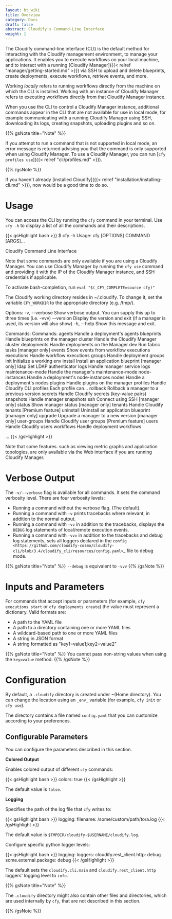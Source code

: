 ```yaml
---
layout: bt_wiki
title: Overview
category: Docs
draft: false
abstract: Cloudify's Command-Line Interface
weight: 1
---
```


The Cloudify command-line interface (CLI) is the default method for interacting with the Cloudify management environment, to manage your applications. It enables you to execute workflows on your local machine, and to interact with a running [Cloudify Manager]({{< relref "manager/getting-started.md" >}}) via SSH to upload and delete blueprints, create deployments, execute workflows, retrieve events, and more.

Working _locally_ refers to running workflows directly from the machine on which the CLI is installed. Working with an instance of Cloudify Manager refers to executing workflows directly from that Cloudify Manager instance.

When you use the CLI to control a Cloudify Manager instance, additional commands appear in the CLI that are not available for use in local mode, for example communicating with a running Cloudify Manager using SSH, downloading its logs, creating snapshots, uploading plugins and so on.

{{% gsNote title="Note" %}}

If you attempt to run a command that is not supported in local mode, an error message is returned advising you that the command is only supported when using Cloudify Manager. To use a Cloudify Manager, you can run [`cfy profiles use`]({{< relref "cli/profiles.md" >}}).

{{% /gsNote %}}

If you haven't already [installed Cloudify]({{< relref "installation/installing-cli.md" >}}), now would be a good time to do so.

# Usage

You can access the CLI by running the `cfy` command in your terminal. Use `cfy -h` to display a list of all the commands and their descriptions.

{{< gsHighlight  bash  >}}
$ cfy -h
Usage: cfy [OPTIONS] COMMAND [ARGS]...

  Cloudify Command Line Interface

  Note that some commands are only available if you are using a Cloudify Manager. You
  can use Cloudify Manager by running the `cfy use` command and providing it with
  the IP of the Cloudify Manager instance, and SSH credentials if applicable.

  To activate bash-completion, run `eval "$(_CFY_COMPLETE=source cfy)"`

  The Cloudify working directory resides in ~/.cloudify. To change it, set the
  variable `CFY_WORKDIR` to the appropriate directory (e.g. /tmp/).

Options:
  -v, --verbose  Show verbose output. You can supply this up to three times
                 (i.e. -vvv)
  --version      Display the version and exit (if a manager is used, its
                 version will also show)
  -h, --help     Show this message and exit.

Commands:
  Commands:
  agents            Handle a deployment's agents
  blueprints        Handle blueprints on the manager
  cluster           Handle the Cloudify Manager cluster
  deployments       Handle deployments on the Manager
  dev               Run fabric tasks [manager only]
  events            Show events from workflow executions
  executions        Handle workflow executions
  groups            Handle deployment groups
  init              Initialize a working env
  install           Install an application blueprint [manager only]
  ldap              Set LDAP authenticator
  logs              Handle manager service logs
  maintenance-mode  Handle the manager's maintenance-mode
  node-instances    Handle a deployment's node-instances
  nodes             Handle a deployment's nodes
  plugins           Handle plugins on the manager
  profiles          Handle Cloudify CLI profiles Each profile can...
  rollback          Rollback a manager to a previous version
  secrets           Handle Cloudify secrets (key-value pairs)
  snapshots         Handle manager snapshots
  ssh               Connect using SSH [manager only]
  status            Show manager status [manager only]
  tenants           Handle Cloudify tenants [Premium feature]
  uninstall         Uninstall an application blueprint [manager only]
  upgrade           Upgrade a manager to a new version [manager only]
  user-groups       Handle Cloudify user groups [Premium feature]
  users             Handle Cloudify users
  workflows         Handle deployment workflows


...
{{< /gsHighlight >}}

Note that some features. such as viewing metric graphs and application topologies, are only available via the Web interface if you are running Cloudify Manager.

# Verbose Output

The ``-v/--verbose`` flag is available for all commands. It sets the command verbosity level. There are four verbosity levels:

* Running a command without the verbose flag. (The default).
* Running a command with ``-v`` prints tracebacks where relevant, in addition to the normal output.
* Running a command with ``-vv`` in addition to the tracebacks, displays the ``DEBUG`` log statements of local/remote execution events.
* Running a command with ``-vvv`` in addition to the tracebacks and debug log statements, sets all loggers declared in the `config <https://github.com/cloudify-cosmo/cloudify-cli/blob/3.4/cloudify_cli/resources/config.yaml>`_ file to debug mode.

{{% gsNote title="Note" %}}
``--debug`` is equivalent to ``-vvv``
{{% /gsNote %}}


# Inputs and Parameters

For commands that accept inputs or parameters (for example, `cfy executions start` or `cfy deployments create`) the value must represent a dictionary. Valid formats are:

 * A path to the YAML file
 * A path to a directory containing one or more YAML files
 * A wildcard-based path to one or more YAML files
 * A string in JSON format
 * A string formatted as "key1=value1;key2=value2"

{{% gsNote title="Note" %}}
You cannot pass non-string values when using the `key=value` method.
{{% /gsNote %}}


# Configuration

By default, a `.cloudify` directory is created under ~(Home directory). You can change the location using an `_env_` variable (for example, `cfy init` or `cfy use`). 

The directory contains a file named `config.yaml` that you can customize according to your preferences. 

## Configurable Parameters

You can configure the parameters described in this section.

**Colored Output**

Enables colored output of different `cfy` commands:

{{< gsHighlight  bash  >}}
colors: true
{{< /gsHighlight >}}

The default value is `false`.

**Logging**

Specifies the path of the log file that `cfy` writes to:

{{< gsHighlight  bash  >}}
logging:
  filename: /some/custom/path/to/a.log
{{< /gsHighlight >}}

The default value is `$TMPDIR/cloudify-$USERNAME/cloudify.log`.

Configure specific python logger levels:

{{< gsHighlight  bash  >}}
logging:
  loggers:
    cloudify.rest_client.http: debug
    some.external.package: debug
{{< /gsHighlight >}}

The default sets the `cloudify.cli.main` and `cloudify.rest_client.http` loggers' logging level to `info`.

{{% gsNote title="Note" %}}

The `.cloudify` directory might also contain other files and directories, which are used internally by `cfy`, that are not described in this section.

{{% /gsNote %}}
